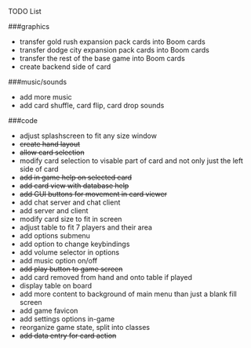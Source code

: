 TODO List

###graphics
* transfer gold rush expansion pack cards into Boom cards
* transfer dodge city expansion pack cards into Boom cards
* transfer the rest of the base game into Boom cards
* create backend side of card

###music/sounds
* add more music
* add card shuffle, card flip, card drop sounds

###code
* adjust splashscreen to fit any size window
* ~~create hand layout~~
* ~~allow card selection~~
* modify card selection to visable part of card and not only just the left side of card
* ~~add in game help on selected card~~
* ~~add card view with database help~~
* ~~add GUI buttons for movement in card viewer~~ 
* add chat server and chat client
* add server and client
* modify card size to fit in screen
* adjust table to fit 7 players and their area
* add options submenu
* add option to change keybindings
* add volume selector in options
* add music option on/off
* ~~add play button to game screen~~
* add card removed from hand and onto table if played
* display table on board
* add more content to background of main menu than just a blank fill screen
* add game favicon
* add settings options in-game
* reorganize game state, split into classes
* ~~add data entry for card action~~
